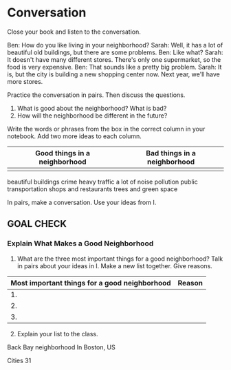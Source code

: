 # Conversation

Close your book and listen to the conversation.

Ben: How do you like living in your neighborhood?
Sarah: Well, it has a lot of beautiful old buildings, but there are some problems.
Ben: Like what?
Sarah: It doesn't have many different stores. There's only one supermarket, so the food is very expensive.
Ben: That sounds like a pretty big problem.
Sarah: It is, but the city is building a new shopping center now. Next year, we'll have more stores.

Practice the conversation in pairs. Then discuss the questions.

1. What is good about the neighborhood? What is bad?
2. How will the neighborhood be different in the future?

Write the words or phrases from the box in the correct column in your notebook. Add two more ideas to each column.

| Good things in a neighborhood | Bad things in a neighborhood |
|-------------------------------|------------------------------|
|                               |                              |

beautiful buildings
crime
heavy traffic
a lot of noise
pollution
public transportation
shops and restaurants
trees and green space

In pairs, make a conversation. Use your ideas from I.

## GOAL CHECK

### Explain What Makes a Good Neighborhood

1. What are the three most important things for a good neighborhood? Talk in pairs about your ideas in I. Make a new list together. Give reasons.

| Most important things for a good neighborhood | Reason |
|----------------------------------------------|--------|
| 1.                                            |        |
| 2.                                            |        |
| 3.                                            |        |

2. Explain your list to the class.

Back Bay neighborhood
In Boston, US

Cities 31